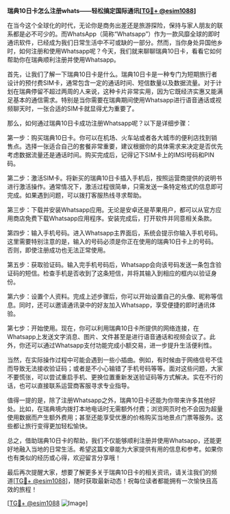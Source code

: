 **瑞典10日卡怎么注册whats——轻松搞定国际通讯[[TG💪+ @esim1088](https://t.me/s/esim1088)]**

在当今这个全球化的时代，无论你是商务出差还是旅游探险，保持与家人朋友的联系都是必不可少的。而WhatsApp（简称“Whatsapp”）作为一款风靡全球的即时通讯软件，已经成为我们日常生活中不可或缺的一部分。然而，当你身处异国他乡时，如何注册和使用Whatsapp呢？今天，我们就来聊聊瑞典10日卡，看看它如何帮助你在瑞典顺利注册并使用Whatsapp。

首先，让我们了解一下瑞典10日卡是什么。瑞典10日卡是一种专门为短期旅行者设计的预付费SIM卡，通常包含一定的通话时间、短信数量以及数据流量。对于计划在瑞典停留不超过两周的人来说，这种卡片非常实用，因为它既经济实惠又能满足基本的通信需求。特别是当你需要在瑞典期间使用Whatsapp进行语音通话或视频聊天时，一张合适的SIM卡就显得尤为重要了。

那么，如何通过瑞典10日卡成功注册Whatsapp呢？以下是详细步骤：

第一步：购买瑞典10日卡。你可以在机场、火车站或者各大城市的便利店找到销售点。选择一张适合自己的套餐非常重要，建议根据你的具体需求来决定是否优先考虑数据流量还是通话时间。购买完成后，记得记下SIM卡上的IMSI号码和PIN码。

第二步：激活SIM卡。将新买的瑞典10日卡插入手机后，按照运营商提供的说明书进行激活操作。通常情况下，激活过程很简单，只需发送一条特定格式的信息即可完成。如果遇到问题，可以拨打客服热线寻求帮助。

第三步：下载并安装Whatsapp应用。无论是安卓还是苹果用户，都可以从官方应用商店免费下载Whatsapp应用程序。安装完成后，打开软件并同意相关条款。

第四步：输入手机号码。进入Whatsapp主界面后，系统会提示你输入手机号码。这里需要特别注意的是，输入的号码必须是你正在使用的瑞典10日卡上的号码。否则，即使注册成功也无法正常使用。

第五步：获取验证码。输入完手机号码后，Whatsapp会向该号码发送一条包含验证码的短信。检查手机是否收到了这条短信，并将其输入到相应的框内以验证身份。

第六步：设置个人资料。完成上述步骤后，你可以开始设置自己的头像、昵称等信息。同时，还可以邀请通讯录中的好友加入Whatsapp，享受便捷的即时通讯体验。

第七步：开始使用。现在，你可以利用瑞典10日卡所提供的网络连接，在Whatsapp上发送文字消息、图片、文件甚至是进行语音通话和视频会议了。此外，你还可以通过Whatsapp支付功能完成小额交易，进一步提升生活便利性。

当然，在实际操作过程中可能会遇到一些小插曲。例如，有时候由于网络信号不佳而导致无法接收验证码；或者是不小心输错了手机号码等等。面对这些问题，大家不要慌张，可以尝试重启手机、更换位置重新发送验证码等方式解决。实在不行的话，也可以直接联系运营商客服寻求专业指导。

值得一提的是，除了注册Whatsapp之外，瑞典10日卡还能为你带来许多其他好处。比如，在瑞典境内拨打本地电话时无需额外付费；浏览网页时也不会因为超量使用数据而产生额外费用；甚至还能享受优惠的价格购买当地景点门票等服务。这些都让旅行变得更加轻松愉快。

总之，借助瑞典10日卡的帮助，我们不仅能够顺利注册并使用Whatsapp，还能更好地融入当地的日常生活。希望这篇文章能为大家提供有用的信息和参考。如果你也有类似的经历或心得，欢迎留言分享哦！

最后再次提醒大家，想要了解更多关于瑞典10日卡的相关资讯，请关注我们的频道[[TG💪+ @esim1088](https://t.me/s/esim1088)]，随时获取最新动态！祝每位读者都能拥有一次愉快且高效的旅程！

[[TG💪+ @esim1088](https://t.me/s/esim1088) ![Image](https://i.postimg.cc/4NQfJmqS/Snipaste-2025-05-13-00-14-12.png)]